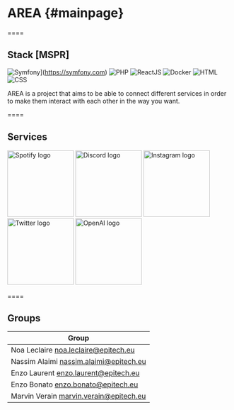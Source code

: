 # AREA          {#mainpage}

====

## Stack [MSPR]

![Symfony](https://img.shields.io/badge/Symfony-%3E%3D5.2-brightgreen.svg)](https://symfony.com)
![PHP](https://img.shields.io/badge/PHP-%23777BB4.svg?style=for-the-badge&logo=php&logoColor=white)
![ReactJS](https://img.shields.io/badge/ReactJS-%2320232A.svg?style=for-the-badge&logo=react&logoColor=white)
![Docker](https://img.shields.io/badge/Docker-%232496ED.svg?style=for-the-badge&logo=docker&logoColor=white)
![HTML](https://img.shields.io/badge/HTML-%23E44D26.svg?style=for-the-badge&logo=html5&logoColor=white)
![CSS](https://img.shields.io/badge/CSS-%231572B6.svg?style=for-the-badge&logo=css3&logoColor=white)

AREA is a project that aims to be able to connect different services in order to make them interact with each other in the way you want.

====

## Services

<img alt="Spotify logo" src="https://cdn.svgporn.com/logos/spotify.svg" width="150"> <img alt="Discord logo" src="https://cdn.svgporn.com/logos/discord.svg" width="150"> <img alt="Instagram logo" src="https://cdn.svgporn.com/logos/instagram.svg" width="150"> <img alt="Twitter logo" src="https://cdn.svgporn.com/logos/twitter.svg" width="150"> <img alt="OpenAI logo" src="https://cdn.svgporn.com/logos/openai.svg" width="150">

====

## Groups

| Group |
|--------------------------------------------------|
| Noa Leclaire <noa.leclaire@epitech.eu> |
| Nassim Alaimi   <nassim.alaimi@epitech.eu>   |
| Enzo Laurent <enzo.laurent@epitech.eu>  |
| Enzo Bonato <enzo.bonato@epitech.eu> |
| Marvin Verain  <marvin.verain@epitech.eu>    |
